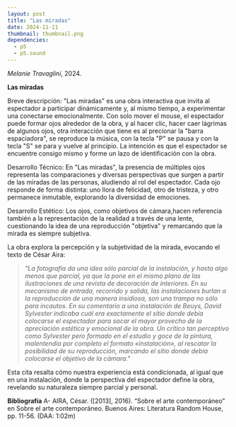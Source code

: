 ```yaml
---
layout: post
title: "Las miradas"
date: 2024-11-11
thumbnail: thumbnail.png
dependencies:
  - p5
  - p5.sound
---
```


<div id="div-sketch">
  <script type="text/javascript" src="sketch.js"></script>
</div>

_Melanie Travaglini_, 2024.

**Las miradas**

Breve descripción:
"Las miradas" es una obra interactiva que invita al espectador a participar dinámicamente y, al mismo tiempo, a experimentar una conectarse emocionalmente. Con solo mover el mouse, el espectador puede formar ojos alrededor de la obra, y al hacer clic, hacer caer lágrimas de algunos ojos, otra interacción que tiene es al precionar la "barra espaciadora", se reproduce la música, con la tecla "P" se pausa y con la tecla "S" se para y vuelve al principio. La intención es que el espectador se encuentre consigo mismo y forme un lazo de identificación con la obra.

Desarrollo Técnico:
En "Las miradas", la presencia de múltiples ojos representa las comparaciones y diversas perspectivas que surgen a partir de las miradas de las personas, aludiendo al rol del espectador. Cada ojo responde de forma distinta: uno llora de felicidad, otro de tristeza, y otro permanece inmutable, explorando la diversidad de emociones.

Desarrollo Estético:
Los ojos, como objetivos de cámara,hacen referencia también a la representación de la realidad a través de una lente, cuestionando la idea de una reproducción "objetiva" y remarcando que la mirada es siempre subjetiva.

La obra explora la percepción y la subjetividad de la mirada, evocando el texto de César Aira:

> _"La fotografía da una idea sólo parcial de la instalación, y hasta algo menos que parcial, ya que la pone en el mismo plano de las ilustraciones de una revista de decoración de interiores. En su mecanismo de entrada, recorrido y salida, las instalaciones burlan a la reproducción de una manera insidiosa, son una trampa no sólo para incautos. En su comentario a una instalación de Beuys, David Sylvester indicaba cuál era exactamente el sitio donde debía colocarse el espectador para sacar el mayor provecho de la apreciación estética y emocional de la obra. Un crítico tan perceptivo como Sylvester pero formado en el estudio y goce de la pintura, malentendía por completo el formato «instalación», al rescatar la posibilidad de su reproducción, marcando el sitio donde debía colocarse el objetivo de la cámara."_

Esta cita resalta cómo nuestra experiencia está condicionada, al igual que en una instalación, donde la perspectiva del espectador define la obra, revelando su naturaleza siempre parcial y personal.

**Bibliografía**
A- AIRA, César. ([2013], 2016). “Sobre el arte contemporáneo” en Sobre el arte contemporáneo. Buenos Aires: Literatura Random House, pp. 11-56. (DAA: 1:02m)